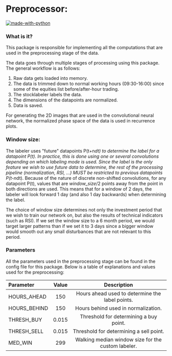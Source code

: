 # Preprocessor:
[![made-with-python](https://img.shields.io/badge/Made%20with-Python-1f425f.svg)](https://www.python.org/) 

### What is it?
This package is responsible for implementing all the computations that are used in the preprocessing stage
of the data.

The data goes through multiple stages of processing using this package. The general workflow is as follows:
1. Raw data gets loaded into memory.
2. The data is trimmed down to normal working hours (09:30-16:00) since some of the equities list before/after-hour trading.
3. The stocklabeler labels the data.
4. The dimensions of the datapoints are normalized.
5. Data is saved.

For generating the 2D images that are used in the convolutional neural network, the normalized phase space of the data
is used in recurrence plots.
 
### Window size:
The labeler uses "future" datapoints P(t+n*dt) to determine the label for a datapoint P(t).
In practice, this is done using one or several convolutions depending on which labeling mode is used. Since the label is the only feature we
wish to use future data to determine, the rest of the processing pipeline (normalization, RSI, ...) MUST be restricted to previous datapoints P(t-n*dt).
Because of the nature of discrete non-shifted convolutions, for any datapoint P(t), values that are *window_size*/2 points
away from the point in both directions are used. This means that for a window of 2 days, the labeler will look forward 1 day
(and also 1 day backwards) when determining the label.

The choice of window size determines not only the investment period that we wish to train our network on, but also the 
results of technical indicators (such as RSI). If we set the window size to a 6 month period, we would target larger patterns than
if we set it to 3 days since a bigger window would smooth out any small disturbances that are not relevant to this period.

### Parameters
All the parameters used in the preprocessing stage can be found in the config file for this package.
Below is a table of explanations and values used for the preprocessing:

|Parameter      |Value  |Description                                        |
|:---|:---:|:---:|
|HOURS_AHEAD    |150    |Hours ahead used to determine the label points.    |
|HOURS_BEHIND   |150    |Hours behind used in normalization.                |
|THRESH_BUY     |0.015  |Threshold for determining a buy point.             |
|THRESH_SELL    |0.015  |Threshold for determining a sell point.            | 
|MED_WIN        |299    |Walking median window size for the custom labeler. |


    